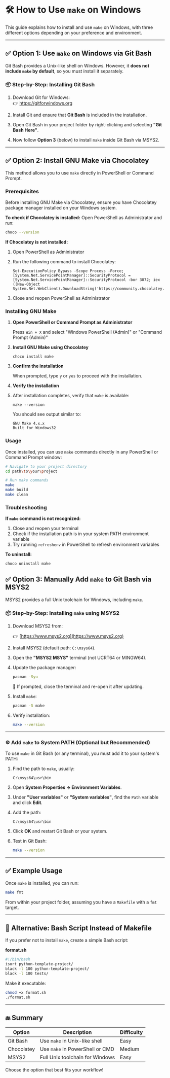 # 🛠️ How to Use `make` on Windows

This guide explains how to install and use `make` on Windows, with three different options depending on your preference and environment.

---

## ✅ Option 1: Use `make` on Windows via Git Bash

Git Bash provides a Unix-like shell on Windows. However, it **does not include `make` by default**, so you must install it separately.

### 📦 Step-by-Step: Installing Git Bash

1. Download Git for Windows:  
   👉 https://gitforwindows.org

2. Install Git and ensure that **Git Bash** is included in the installation.

3. Open Git Bash in your project folder by right-clicking and selecting **"Git Bash Here"**.

4. Now follow **Option 3** (below) to install `make` inside Git Bash via MSYS2.

---

## ✅ Option 2: Install GNU Make via Chocolatey

This method allows you to use `make` directly in PowerShell or Command Prompt.

### Prerequisites

Before installing GNU Make via Chocolatey, ensure you have Chocolatey package manager installed on your Windows system.

**To check if Chocolatey is installed:**
Open PowerShell as Administrator and run:
```bash
choco --version
```

**If Chocolatey is not installed:**

1. Open PowerShell as Administrator
2. Run the following command to install Chocolatey:

    ```
    Set-ExecutionPolicy Bypass -Scope Process -Force; [System.Net.ServicePointManager]::SecurityProtocol = [System.Net.ServicePointManager]::SecurityProtocol -bor 3072; iex ((New-Object System.Net.WebClient).DownloadString('https://community.chocolatey.org/install.ps1'))
    ```
   
3. Close and reopen PowerShell as Administrator

### Installing GNU Make

1. **Open PowerShell or Command Prompt as Administrator**

    Press `Win + X` and select "Windows PowerShell (Admin)" or "Command Prompt (Admin)"

2. **Install GNU Make using Chocolatey**

    ```
    choco install make
    ```

3. **Confirm the installation**

    When prompted, type `y` or `yes` to proceed with the installation.

4. **Verify the installation**

5. After installation completes, verify that `make` is available:

    ```
    make --version
    ```
   
    You should see output similar to:

    ```
    GNU Make 4.x.x
    Built for Windows32
    ```

### Usage

Once installed, you can use `make` commands directly in any PowerShell or Command Prompt window:

```bash
# Navigate to your project directory
cd path\to\your\project

# Run make commands
make
make build
make clean
```

### Troubleshooting

**If `make` command is not recognized:**
1. Close and reopen your terminal
2. Check if the installation path is in your system PATH environment variable
3. Try running `refreshenv` in PowerShell to refresh environment variables

**To uninstall:**
```bash
choco uninstall make
```


## ✅ Option 3: Manually Add `make` to Git Bash via MSYS2

MSYS2 provides a full Unix toolchain for Windows, including `make`.

### 📦 Step-by-Step: Installing `make` using MSYS2

1. Download MSYS2 from:

    👉 [https://www.msys2.org](https://www.msys2.org)

2. Install MSYS2 (default path: `C:\msys64`).

3. Open the **"MSYS2 MSYS"** terminal (not UCRT64 or MINGW64).

4. Update the package manager:

    ```bash
    pacman -Syu
    ```

    📝 If prompted, close the terminal and re-open it after updating.

5. Install `make`:

    ```bash
    pacman -S make
    ```

6. Verify installation:

    ```bash
    make --version
    ```

---

### ⚙️ Add `make` to System PATH (Optional but Recommended)

To use `make` in Git Bash (or any terminal), you must add it to your system's PATH:

1. Find the path to `make`, usually:

    ```
    C:\msys64\usr\bin
    ```

2. Open **System Properties → Environment Variables**.

3. Under **"User variables"** or **"System variables"**, find the `Path` variable and click **Edit**.

4. Add the path:

    ```
    C:\msys64\usr\bin
    ```

5. Click **OK** and restart Git Bash or your system.

6. Test in Git Bash:

    ```bash
    make --version
    ```

---

## ✅ Example Usage

Once `make` is installed, you can run:

```bash
make fmt
```

From within your project folder, assuming you have a `Makefile` with a `fmt` target.

---

## 📝 Alternative: Bash Script Instead of Makefile

If you prefer not to install `make`, create a simple Bash script:

**format.sh**

```bash
#!/bin/bash
isort python-template-project/
black -l 100 python-template-project/
black -l 100 tests/
```

Make it executable:

```bash
chmod +x format.sh
./format.sh
```

---

## 🔚 Summary

| Option     | Description                     | Difficulty |
| ---------- | ------------------------------- |------------|
| Git Bash   | Use `make` in Unix-like shell   | Easy       |
| Chocolatey | Use `make` in PowerShell or CMD | Medium     |
| MSYS2      | Full Unix toolchain for Windows | Easy       |

Choose the option that best fits your workflow!
